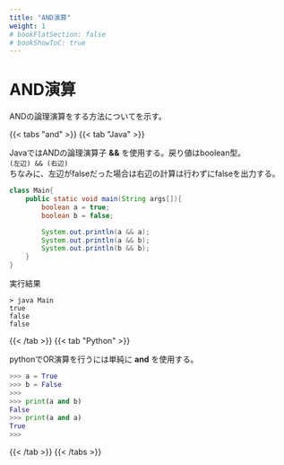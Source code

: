 ```yaml
---
title: "AND演算"
weight: 1
# bookFlatSection: false
# bookShowToC: true
---
```


# AND演算

ANDの論理演算をする方法についてを示す。

{{< tabs "and" >}}
{{< tab "Java" >}}

JavaではANDの論理演算子 **&&** を使用する。戻り値はboolean型。  
`(左辺) && (右辺)`  
ちなみに、左辺がfalseだった場合は右辺の計算は行わずにfalseを出力する。  

```java
class Main{
    public static void main(String args[]){
        boolean a = true;
        boolean b = false;

        System.out.println(a && a);
        System.out.println(a && b);
        System.out.println(b && b);
    }
}
```

実行結果

```
> java Main  
true  
false  
false  
```

{{< /tab >}}
{{< tab "Python" >}}

pythonでOR演算を行うには単純に **and** を使用する。


```python
>>> a = True
>>> b = False
>>> 
>>> print(a and b)
False
>>> print(a and a)
True
>>>
```

{{< /tab >}}
{{< /tabs >}}

